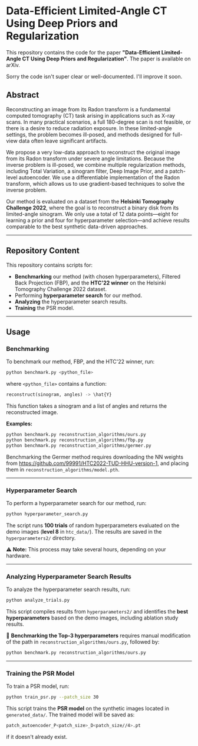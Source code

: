 # Data-Efficient Limited-Angle CT Using Deep Priors and Regularization

This repository contains the code for the paper **"Data-Efficient Limited-Angle CT Using Deep Priors and Regularization"**. The paper is available on arXiv.

Sorry the code isn't super clear or well-documented. I'll improve it soon.

## Abstract
Reconstructing an image from its Radon transform is a fundamental computed tomography (CT) task arising in applications such as X-ray scans. In many practical scenarios, a full 180-degree scan is not feasible, or there is a desire to reduce radiation exposure. In these limited-angle settings, the problem becomes ill-posed, and methods designed for full-view data often leave significant artifacts.

We propose a very low-data approach to reconstruct the original image from its Radon transform under severe angle limitations. Because the inverse problem is ill-posed, we combine multiple regularization methods, including Total Variation, a sinogram filter, Deep Image Prior, and a patch-level autoencoder. We use a differentiable implementation of the Radon transform, which allows us to use gradient-based techniques to solve the inverse problem.

Our method is evaluated on a dataset from the **Helsinki Tomography Challenge 2022**, where the goal is to reconstruct a binary disk from its limited-angle sinogram. We only use a total of 12 data points—eight for learning a prior and four for hyperparameter selection—and achieve results comparable to the best synthetic data-driven approaches.

---

## Repository Content
This repository contains scripts for:
- **Benchmarking** our method (with chosen hyperparameters), Filtered Back Projection (FBP), and the **HTC'22 winner** on the Helsinki Tomography Challenge 2022 dataset.
- Performing **hyperparameter search** for our method.
- **Analyzing** the hyperparameter search results.
- **Training** the PSR model.

---

## Usage
### Benchmarking
To benchmark our method, FBP, and the HTC'22 winner, run:
```bash
python benchmark.py <python_file>
```
where `<python_file>` contains a function:
```python
reconstruct(sinogram, angles) -> \hat{Y}
```
This function takes a sinogram and a list of angles and returns the reconstructed image.

**Examples:**
```bash
python benchmark.py reconstruction_algorithms/ours.py
python benchmark.py reconstruction_algorithms/fbp.py
python benchmark.py reconstruction_algorithms/germer.py
```

Benchmarking the Germer method requires downloading the NN weights from https://github.com/99991/HTC2022-TUD-HHU-version-1,
and placing them in `reconstruction_algorithms/model.pth`.

---

### Hyperparameter Search
To perform a hyperparameter search for our method, run:
```bash
python hyperparameter_search.py
```
The script runs **100 trials** of random hyperparameters evaluated on the demo images (**level 8** in `htc_data/`). The results are saved in the `hyperparameters2/` directory.

⚠️ **Note:** This process may take several hours, depending on your hardware.

---

### Analyzing Hyperparameter Search Results
To analyze the hyperparameter search results, run:
```bash
python analyze_trials.py
```
This script compiles results from `hyperparameters2/` and identifies the **best hyperparameters** based on the demo images, including ablation study results.

🔹 **Benchmarking the Top-3 hyperparameters** requires manual modification of the path in `reconstruction_algorithms/ours.py`, followed by:
```bash
python benchmark.py reconstruction_algorithms/ours.py
```

---

### Training the PSR Model
To train a PSR model, run:
```bash
python train_psr.py --patch_size 30
```
This script trains the **PSR model** on the synthetic images located in `generated_data/`.
The trained model will be saved as:
```bash
patch_autoencoder_P<patch_size>_D<patch_size//4>.pt
```
if it doesn't already exist.

